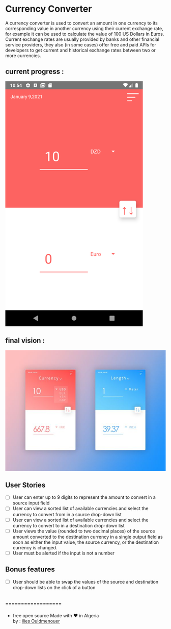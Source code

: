 # Currency Converter

A currency converter is used to convert an amount in one currency to its corresponding value in another currency using their current exchange rate, for example it can be used to calculate the value of 100 US Dollars in Euros. Current exchange rates are usually provided by banks and other financial service providers, they also (in some cases) offer free and paid APIs for developers to get current and historical exchange rates between two or more currencies.

## current progress :

![](screenShots/previwHome.png)

## final vision :

![](screenShots/ui_vision.jpg)

## User Stories

- [ ] User can enter up to 9 digits to represent the amount to convert in a source input field
- [ ] User can view a sorted list of available currencies and select the currency to convert from in a source drop-down list
- [ ] User can view a sorted list of available currencies and select the currency to convert to in a destination drop-down list
- [ ] User views the value (rounded to two decimal places) of the source amount converted to the destination currency in a single output field as soon as either the input value, the source currency, or the destination currency is changed.
- [ ] User must be alerted if the input is not a number

## Bonus features

- [ ] User should be able to swap the values of the source and destination drop-down lists on the click of a button

## ------------------

- free open source Made with ❤ in Algeria  
  by : <a href= 'https://www.linkedin.com/in/ilies-ould-menouer-6a02111a2/' >ilies Ouldmenouer</a>
